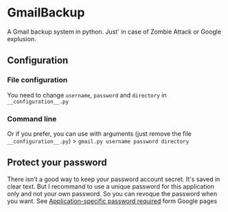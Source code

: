 GmailBackup
===========

A Gmail backup system in python.
Just' in case of Zombie Attack or Google explusion.

## Configuration
### File configuration
You need to change `username`, `password` and `directory` in `__configuration__.py`

### Command line
Or if you prefer, you can use with arguments (just remove the file `__configuration__.py`)
	> ```
	gmail.py username password directory
	```


## Protect your password
There isn't a good way to keep your password account secret. It's saved in clear text.
But I recommand to use a unique password for this application only and not your own password.
So you can revoque the password when you want.
See [Application-specific password required](https://support.google.com/mail/answer/117327) form Google pages
